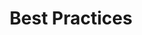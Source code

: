 ---
layout: layout.pug
navigationTitle: Best Practices
excerpt: 
title: Best Practices
menuWeight: 8
model: /services/spark/data.yml
render: mustache
featureMaturity:
---